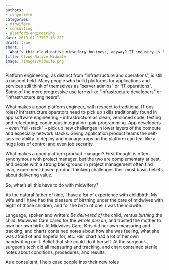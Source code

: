 ```yaml
---
authors:
- clhynfield
categories:
- midwifery
- consulting
- platform-engineering
date: 2019-01-17T17:16:22Z
draft: true
short: |
  What’s this cloud-native midwifery business, anyway? IT industry is laboring to produce a new thing – the cloud-native platform product team. I’m here to help. I explain what to expect in a platform product team, and to ease your transition into a new role in cloud-native software. 
title: Cloud-Native Midwife
image: /images/midwife.png
---
```


Platform engineering, as distinct from “infrastructure and operations”, is still a nascent field. Many people who build platforms for applications and services still think of themselves as “server admins” or “IT operations”. Some of the more progressive use terms like “infrastructure developers” or “infrastructure engineers”. 

What makes a good platform engineer, with respect to traditional IT ops roles? Infrastructure operators need to pick up skills traditionally found in app software engineering – infrastructure as clean, versioned code; testing and refactoring; continuous integration; pair programming. App developers – even “full-stack” – pick up new challenges in lower layers of the compute and especially network stacks. Giving application product teams the self-service ability to deploy and manage apps on the platform can feel like a huge loss of control and even job security. 

What makes a good platform product manager? First thought is often synonymous with project manager, but the two are complementary at best, and people with a strong background in project management often find lean, experiment-based product thinking challenges their most basic beliefs about delivering value. 

So, what’s all this have to do with midwifery? 

As the natural father of nine, I have a _lot_ of experience with childbirth. My wife and I have had the pleasure of birthing under the care of midwives with eight of those children, and for the birth of one, _I_ was the midwife. 

Language, spoken and written: _Be delivered of_ the child, versus _birthing_ the child. Midwives Care cared for the _whole person_, and trusted the mother to own her own birth. At Midwives Care, Kris did her own measuring and tracking, and charts contained notes about how she was feeling, what she was afraid of and hopeful for, etc. Her chart had a lot of her own handwriting on it. Belief that she could do it herself. At the surgeon’s, surgeon’s tech did all measuring and tracking, and chart contained sterile notes about conditions, procedures, and results.

As a consultant, I help ease people into their new roles 
